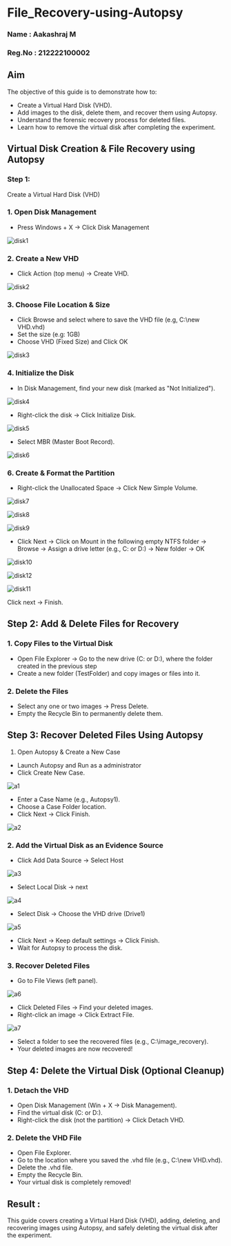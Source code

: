 # File_Recovery-using-Autopsy
### Name : Aakashraj M
### Reg.No : 212222100002
## Aim
The objective of this guide is to demonstrate how to:

- Create a Virtual Hard Disk (VHD).
- Add images to the disk, delete them, and recover them using Autopsy.
- Understand the forensic recovery process for deleted files.
- Learn how to remove the virtual disk after completing the experiment.

## Virtual Disk Creation & File Recovery using Autopsy
### Step 1:
Create a Virtual Hard Disk (VHD)

### 1. Open Disk Management
- Press Windows + X → Click Disk Management

![disk1](https://github.com/user-attachments/assets/f5f69c3b-f2d9-4171-b5cc-fa4a589597d5)


### 2. Create a New VHD

- Click Action (top menu) → Create VHD.

![disk2](https://github.com/user-attachments/assets/e448bb5c-c84b-4fff-86f1-0da8fed39473)


### 3. Choose File Location & Size

- Click Browse and select where to save the VHD file (e.g, C:\new VHD.vhd)
- Set the size (e.g: 1GB)
- Choose VHD (Fixed Size) and Click OK

![disk3](https://github.com/user-attachments/assets/5c7ad16c-653a-4336-b6a4-9073e551f059)


### 4. Initialize the Disk
- In Disk Management, find your new disk (marked as "Not Initialized").

![disk4](https://github.com/user-attachments/assets/e11238fd-fc4d-4172-b1e6-62953e35625d)

- Right-click the disk → Click Initialize Disk.


![disk5](https://github.com/user-attachments/assets/057fe017-0b93-4c02-9113-6bb14770a4ae)


- Select MBR (Master Boot Record).

![disk6](https://github.com/user-attachments/assets/a22c12ec-2ad2-407b-9fb2-29e1a8a58bec)


### 6. Create & Format the Partition
- Right-click the Unallocated Space → Click New Simple Volume.

![disk7](https://github.com/user-attachments/assets/49976d36-5c05-48c0-a192-68b5aad1e6f8)

![disk8](https://github.com/user-attachments/assets/178181ce-e985-466d-a470-0cc55f05ab71)

![disk9](https://github.com/user-attachments/assets/494599df-8dd3-48c3-b6c2-312fab049d6b)


- Click Next → Click on Mount in the following empty NTFS folder → Browse → Assign a drive letter (e.g., C: or D:) → New folder → OK

![disk10](https://github.com/user-attachments/assets/1f29da14-0843-42e0-9a7a-4aaee6f7d3d1)

![disk12](https://github.com/user-attachments/assets/3f449e6f-a228-442f-a42b-357120509cea)


![disk11](https://github.com/user-attachments/assets/0b19b8f4-5add-4253-b4ef-d708106c4a5a)


Click next → Finish.
## Step 2: Add & Delete Files for Recovery
### 1. Copy Files to the Virtual Disk
- Open File Explorer → Go to the new drive (C: or D:), where the folder created in the previous step
- Create a new folder (TestFolder) and copy images or files into it.
### 2. Delete the Files
- Select any one or two images → Press Delete.
- Empty the Recycle Bin to permanently delete them.
## Step 3: Recover Deleted Files Using Autopsy
1. Open Autopsy & Create a New Case
- Launch Autopsy and Run as a administrator
- Click Create New Case.

![a1](https://github.com/user-attachments/assets/821f785a-6003-4de8-a552-643b4d95e10a)


- Enter a Case Name (e.g., Autopsy1).
- Choose a Case Folder location.
- Click Next → Click Finish.

![a2](https://github.com/user-attachments/assets/6dea0010-f136-4d89-9d41-602950688c6d)


### 2. Add the Virtual Disk as an Evidence Source
- Click Add Data Source → Select Host

![a3](https://github.com/user-attachments/assets/722c686a-29d9-4a1f-b053-4447c06297f9)


- Select Local Disk → next

![a4](https://github.com/user-attachments/assets/a6d62d11-e362-4596-a1ff-a030af4ec3d1)


- Select Disk → Choose the VHD drive (Drive1)

![a5](https://github.com/user-attachments/assets/7425f8e3-6e0c-4218-bf42-a139d936fd56)


- Click Next → Keep default settings → Click Finish.
- Wait for Autopsy to process the disk.
### 3. Recover Deleted Files
- Go to File Views (left panel).

![a6](https://github.com/user-attachments/assets/dd810271-2ca7-421b-a9bb-27acf92ec9d9)


- Click Deleted Files → Find your deleted images.
- Right-click an image → Click Extract File.

![a7](https://github.com/user-attachments/assets/1d86092d-1b2c-4ca8-982a-f8b264a5b3e5)

- Select a folder to see the recovered files (e.g., C:\image_recovery).
- Your deleted images are now recovered!

## Step 4: Delete the Virtual Disk (Optional Cleanup)
### 1. Detach the VHD
- Open Disk Management (Win + X → Disk Management).
- Find the virtual disk (C: or D:).
- Right-click the disk (not the partition) → Click Detach VHD.
### 2. Delete the VHD File
- Open File Explorer.
- Go to the location where you saved the .vhd file (e.g., C:\new VHD.vhd).
- Delete the .vhd file.
- Empty the Recycle Bin.
- Your virtual disk is completely removed!

## Result :
This guide covers creating a Virtual Hard Disk (VHD), adding, deleting, and recovering images using Autopsy, and safely deleting the virtual disk after the experiment.
